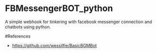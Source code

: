# FBMessengerBOT_python
A simple webhook for tinkering with facebook messenger connection and chatbots using python.

#References
* https://github.com/wessilfie/BasicBGMBot
